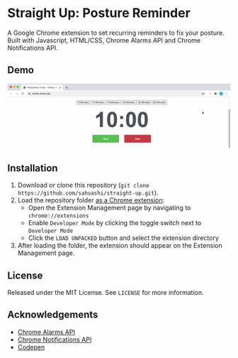 # Straight Up: Posture Reminder
A Google Chrome extension to set recurring reminders to fix your posture. Built with Javascript, HTML/CSS, Chrome Alarms API and Chrome Notifications API.

## Demo
![demo gif](media/demo.gif)

## Installation
1. Download or clone this repository (`git clone https://github.com/sahuashi/straight-up.git`).
2. Load the repository folder [as a Chrome extension](https://developer.chrome.com/docs/extensions/mv2/getstarted/):
   * Open the Extension Management page by navigating to `chrome://extensions`
   * Enable `Developer Mode` by clicking the toggle switch next to `Developer Mode`
   * Click the `LOAD UNPACKED` button and select the extension directory
3. After loading the folder, the extension should appear on the Extension Management page.


## License
Released under the MIT License. See `LICENSE` for more information.

## Acknowledgements
* [Chrome Alarms API](https://developer.chrome.com/docs/extensions/reference/alarms/)
* [Chrome Notifications API](https://developer.chrome.com/docs/extensions/reference/notifications/)
* [Codepen](https://codepen.io/wilsonpage/pen/cxKEs)